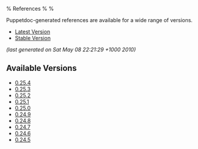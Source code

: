 % References
%
%

Puppetdoc-generated references are available for a wide range of versions.

* [Latest Version](latest/)
* [Stable Version](stable/)

*(last generated on Sat May 08 22:21:29 +1000 2010)*

Available Versions
------------------

* [0.25.4](0.25.4/)
* [0.25.3](0.25.3/)
* [0.25.2](0.25.2/)
* [0.25.1](0.25.1/)
* [0.25.0](0.25.0/)
* [0.24.9](0.24.9/)
* [0.24.8](0.24.8/)
* [0.24.7](0.24.7/)
* [0.24.6](0.24.6/)
* [0.24.5](0.24.5/)
